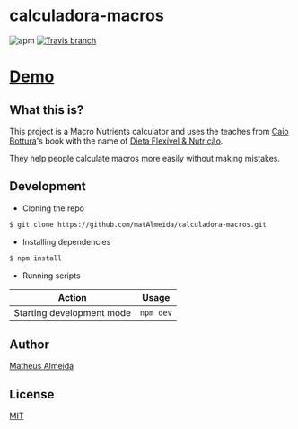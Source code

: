 # calculadora-macros

![apm](https://img.shields.io/apm/l/vim-mode.svg?style=for-the-badge) [![Travis branch](https://img.shields.io/travis/matAlmeida/calculadora-macros/master.svg?style=for-the-badge)](https://travis-ci.org/matAlmeida/calculadora-macros)

# [Demo](https://macros-calculator.herokuapp.com/)

## What this is?

This project is a Macro Nutrients calculator and uses the teaches from [Caio Bottura](https://www.facebook.com/caio.bottura)'s book with the name of [Dieta Flexível & Nutrição](https://coisasdeatleta.com/livros/).

They help people calculate macros more easily without making mistakes.

## Development

* Cloning the repo

```bash
$ git clone https://github.com/matAlmeida/calculadora-macros.git
```

* Installing dependencies

```bash
$ npm install
```

* Running scripts

| Action                    | Usage     |
| ------------------------- | --------- |
| Starting development mode | `npm dev` |

## Author

[Matheus Almeida](https://twitter.com/mat_almeida)

## License

[MIT](https://github.com/matAlmeida/calculadora-macros/blob/master/LICENSE)
